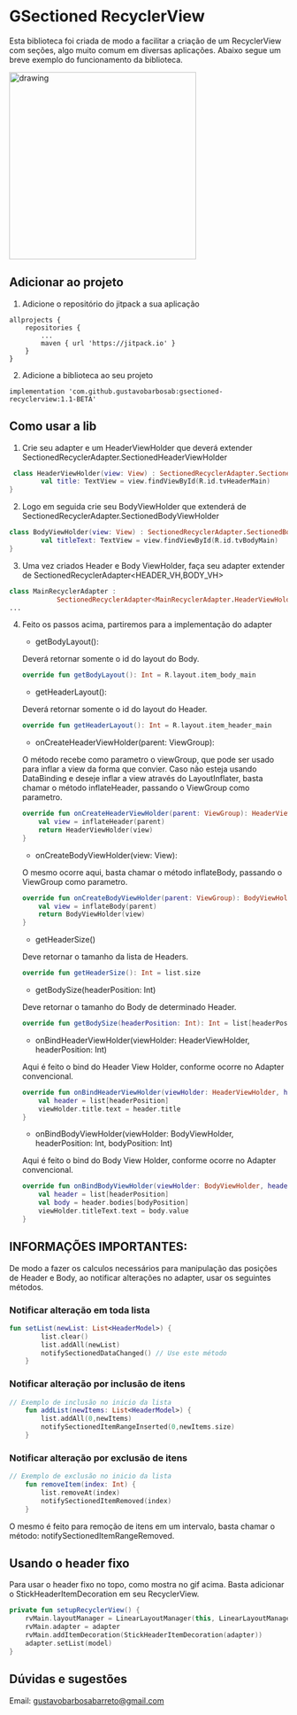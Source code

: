 # GSectioned RecyclerView

Esta biblioteca foi criada de modo a facilitar a criação de um RecyclerView com seções, algo muito comum em diversas aplicações.
Abaixo segue um breve exemplo do funcionamento da biblioteca.

<img src="project_list.gif" alt="drawing" width="338" heigh="600"/>

## Adicionar ao projeto

1. Adicione o repositório do jitpack a sua aplicação
```
allprojects {
	repositories {
		...
		maven { url 'https://jitpack.io' }
	}
}
```
2. Adicione a biblioteca ao seu projeto
```
implementation 'com.github.gustavobarbosab:gsectioned-recyclerview:1.1-BETA'

```

## Como usar a lib

1. Crie seu adapter e um HeaderViewHolder que deverá extender SectionedRecyclerAdapter.SectionedHeaderViewHolder

```kotlin
 class HeaderViewHolder(view: View) : SectionedRecyclerAdapter.SectionedHeaderViewHolder(view) {
        val title: TextView = view.findViewById(R.id.tvHeaderMain)
}
```
2. Logo em seguida crie seu BodyViewHolder que extenderá de SectionedRecyclerAdapter.SectionedBodyViewHolder

```kotlin
class BodyViewHolder(view: View) : SectionedRecyclerAdapter.SectionedBodyViewHolder(view) {
        val titleText: TextView = view.findViewById(R.id.tvBodyMain)
}
```

3. Uma vez criados Header e Body ViewHolder, faça seu adapter extender de SectionedRecyclerAdapter<HEADER_VH,BODY_VH>

```kotlin
class MainRecyclerAdapter :
            SectionedRecyclerAdapter<MainRecyclerAdapter.HeaderViewHolder,MainRecyclerAdapter.BodyViewHolder>()
...
```
4. Feito os passos acima, partiremos para a implementação do adapter

    * getBodyLayout():
    
    Deverá retornar somente o id do layout do Body.
    ```kotlin
    override fun getBodyLayout(): Int = R.layout.item_body_main
    ```

    * getHeaderLayout():
    
    Deverá retornar somente o id do layout do Header.
    ```kotlin
    override fun getHeaderLayout(): Int = R.layout.item_header_main
    ```
    * onCreateHeaderViewHolder(parent: ViewGroup): 
    
    O método recebe como parametro o viewGroup, que pode ser usado para inflar a view da forma que convier. Caso não esteja usando DataBinding e deseje inflar a view através do LayoutInflater, basta chamar o método inflateHeader, passando o ViewGroup como parametro.

    ```kotlin
    override fun onCreateHeaderViewHolder(parent: ViewGroup): HeaderViewHolder {
        val view = inflateHeader(parent)
        return HeaderViewHolder(view)
    }
    ```
    
    * onCreateBodyViewHolder(view: View):
    
    O mesmo ocorre aqui, basta chamar o método inflateBody, passando o ViewGroup como parametro.

    ```kotlin
    override fun onCreateBodyViewHolder(parent: ViewGroup): BodyViewHolder {
        val view = inflateBody(parent)
        return BodyViewHolder(view)
    }
    ```
    * getHeaderSize()
    
    Deve retornar o tamanho da lista de Headers.
    ```kotlin
    override fun getHeaderSize(): Int = list.size
    ```
    * getBodySize(headerPosition: Int)
    
    Deve retornar o tamanho do Body de determinado Header.
    ```kotlin
    override fun getBodySize(headerPosition: Int): Int = list[headerPosition].bodies.size
    ```
    * onBindHeaderViewHolder(viewHolder: HeaderViewHolder, headerPosition: Int) 
    
    Aqui é feito o bind do Header View Holder, conforme ocorre no Adapter convencional.
    ```kotlin
    override fun onBindHeaderViewHolder(viewHolder: HeaderViewHolder, headerPosition: Int) {
        val header = list[headerPosition]
        viewHolder.title.text = header.title
    }
    ```
    
    * onBindBodyViewHolder(viewHolder: BodyViewHolder, headerPosition: Int, bodyPosition: Int)
    
    Aqui é feito o bind do Body View Holder, conforme ocorre no Adapter convencional.
    ```kotlin
    override fun onBindBodyViewHolder(viewHolder: BodyViewHolder, headerPosition: Int, bodyPosition: Int) {
        val header = list[headerPosition]
        val body = header.bodies[bodyPosition]
        viewHolder.titleText.text = body.value
    }
    ```
## INFORMAÇÕES IMPORTANTES: 
De modo a fazer os calculos necessários para manipulação das posições de Header e Body, ao notificar alterações no adapter, usar os seguintes métodos.

### Notificar alteração em toda lista
```kotlin
fun setList(newList: List<HeaderModel>) {
        list.clear()
        list.addAll(newList)
        notifySectionedDataChanged() // Use este método
    }
```

### Notificar alteração por inclusão de itens 
```kotlin
// Exemplo de inclusão no inicio da lista
    fun addList(newItems: List<HeaderModel>) {
        list.addAll(0,newItems)
        notifySectionedItemRangeInserted(0,newItems.size)
    }
```

### Notificar alteração por exclusão de itens 
```kotlin
// Exemplo de exclusão no inicio da lista
    fun removeItem(index: Int) {
        list.removeAt(index)
        notifySectionedItemRemoved(index)
    }
```
O mesmo é feito para remoção de itens em um intervalo, basta chamar o método: notifySectionedItemRangeRemoved.

## Usando o header fixo
Para usar o header fixo no topo, como mostra no gif acima. Basta adicionar o StickHeaderItemDecoration em seu RecyclerView.

```kotlin
private fun setupRecyclerView() {
	rvMain.layoutManager = LinearLayoutManager(this, LinearLayoutManager.VERTICAL, false)
	rvMain.adapter = adapter
	rvMain.addItemDecoration(StickHeaderItemDecoration(adapter))
	adapter.setList(model)
}
```

## Dúvidas e sugestões
Email: gustavobarbosabarreto@gmail.com
